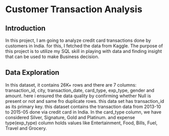 # Customer Transaction Analysis

## Introduction

In this project, I am going to analyze credit card transactions done by customers in India. for this, I fetched the data from Kaggle. The purpose of this project is to utilize my SQL skill in playing with data and finding insight that can be used to make Business decision.

## Data Exploration

In this dataset, it contains 26K+ rows and there are 7 columns: transaction_id, city, transaction_date, card_type, exp_type, gender and amount. here i ensured the data quality by confirming whether Null is present or not and same fro duplicate rows. this data set has transaction_id as its primary key.
this dataset contains the transaction data from 2013-10 to 2015-05 done via credit card in India.
In the card_type column, we have considered Silver, Signature, Gold and Platinum. and expense type(exp_type) column holds values like Entertainment, Food, Bills, Fuel, Travel and Grocery. 

